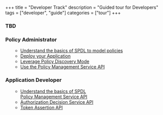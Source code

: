 +++
title = "Developer Track"
description = "Guided tour for Developers"
tags = ["developer", "guide"]
categories = ["tour"]
+++

### TBD

### Policy Administrator

<nav id="contents">
    <ol class="js-toc">
    <ul class="toc-list ">
    <li class="toc-list-item">
    <a data-scroll="" href="./docs/spdl" class="toc-link node-name--H3  is-active-link">Understand the basics of SPDL to model policies</a></li>
     <li class="toc-list-item"><a data-scroll="" href="/#" class="toc-link node-name--H3">Deploy your Application</a></li>
    <li class="toc-list-item"><a data-scroll="" href="./docs/api/discovery" class="toc-link node-name--H3">Leverage Policy Discovery Mode</a></li>
    <li class="toc-list-item"><a data-scroll="" href="./docs/api/management_api" class="toc-link node-name--H3">Use the Policy Management Service API</a></li>
    </ul>
    </ol>
</nav>

### Application Developer

<nav id="contents">
    <ol class="js-toc">
    <ul class="toc-list ">
    <li class="toc-list-item">
    <a data-scroll="" href="./docs/spdl" class="toc-link node-name--H3  is-active-link">Understand the basics of SPDL</a></li>
    <a data-scroll="" href="./docs/api/management_api" class="toc-link node-name--H3  is-active-link">Policy Management Service API</a></li>
    <li class="toc-list-item"><a data-scroll="" href="./docs/api/decision_api" class="toc-link node-name--H3">Authorization Decision Service API</a></li>
    <li class="toc-list-item"><a data-scroll="" href="./docs/api/asserter_api" class="toc-link node-name--H3">Token Assertion API</a></li>
    </ul>
    </ol>
</nav>

